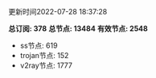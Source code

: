 更新时间2022-07-28 18:37:28

**总订阅: 378**
**总节点: 13484**
**有效节点: 2548**
- ss节点: 619
- trojan节点: 152
- v2ray节点: 1777

